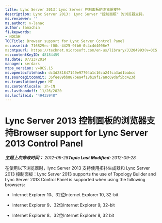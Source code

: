 ```yaml
---
title: Lync Server 2013：Lync Server 控制面板的浏览器支持
description: Lync Server 2013： Lync Server "控制面板" 的浏览器支持。
ms.reviewer: ''
ms.author: v-lanac
author: lanachin
f1.keywords:
- NOCSH
TOCTitle: Browser support for Lync Server Control Panel
ms:assetid: 716829ec-f00c-4425-9fb6-0c4c4d4006e7
ms:mtpsurl: https://technet.microsoft.com/en-us/library/JJ204993(v=OCS.15)
ms:contentKeyID: 48184459
ms.date: 07/23/2014
manager: serdars
mtps_version: v=OCS.15
ms.openlocfilehash: dc3d281847149e97704a1c16ca24fca3ad1babcc
ms.sourcegitcommit: 36fee89bb887bea4f18b19f17a8c69daf5bc423d
ms.translationtype: MT
ms.contentlocale: zh-CN
ms.lasthandoff: 11/26/2020
ms.locfileid: "49435948"
---
```

# <a name="browser-support-for-lync-server-2013-control-panel"></a><span data-ttu-id="136ea-103">Lync Server 2013 控制面板的浏览器支持</span><span class="sxs-lookup"><span data-stu-id="136ea-103">Browser support for Lync Server 2013 Control Panel</span></span>

<div data-xmlns="http://www.w3.org/1999/xhtml">

<div class="topic" data-xmlns="http://www.w3.org/1999/xhtml" data-msxsl="urn:schemas-microsoft-com:xslt" data-cs="https://msdn.microsoft.com/">

<div data-asp="https://msdn2.microsoft.com/asp">



</div>

<div id="mainSection">

<div id="mainBody"><span data-ttu-id="136ea-104">

<span> </span></span><span class="sxs-lookup"><span data-stu-id="136ea-104">

<span> </span></span></span>

<span data-ttu-id="136ea-105">_**主题上次修改时间：** 2012-09-28_</span><span class="sxs-lookup"><span data-stu-id="136ea-105">_**Topic Last Modified:** 2012-09-28_</span></span>

<span data-ttu-id="136ea-106">在使用以下浏览器时，lync Server 2013 支持使用拓扑生成器和 Lync Server 2013 控制面板：</span><span class="sxs-lookup"><span data-stu-id="136ea-106">Lync Server 2013 supports the use of Topology Builder and Lync Server 2013 Control Panel is supported when using the following browsers:</span></span>

  - <span data-ttu-id="136ea-107">Internet Explorer 10、32位</span><span class="sxs-lookup"><span data-stu-id="136ea-107">Internet Explorer 10, 32-bit</span></span>

  - <span data-ttu-id="136ea-108">Internet Explorer 9、32位</span><span class="sxs-lookup"><span data-stu-id="136ea-108">Internet Explorer 9, 32-bit</span></span>

  - <span data-ttu-id="136ea-109">Internet Explorer 8、32位</span><span class="sxs-lookup"><span data-stu-id="136ea-109">Internet Explorer 8, 32 bit</span></span>

<span data-ttu-id="136ea-110"></div>

<span> </span>

</div>

</div>

</span><span class="sxs-lookup"><span data-stu-id="136ea-110"></div>

<span> </span>

</div>

</div>

</span></span></div>

